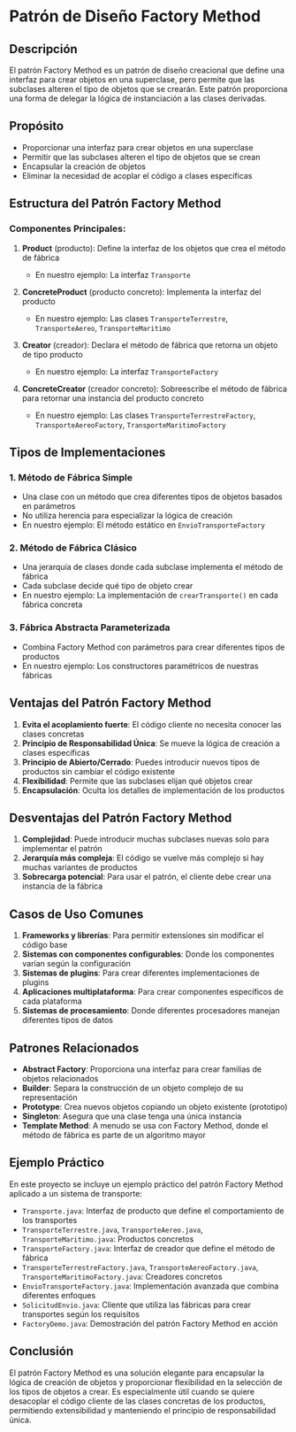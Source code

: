 # Patrón de Diseño Factory Method

## Descripción
El patrón Factory Method es un patrón de diseño creacional que define una interfaz para crear objetos en una superclase, pero permite que las subclases alteren el tipo de objetos que se crearán. Este patrón proporciona una forma de delegar la lógica de instanciación a las clases derivadas.

## Propósito
- Proporcionar una interfaz para crear objetos en una superclase
- Permitir que las subclases alteren el tipo de objetos que se crean
- Encapsular la creación de objetos
- Eliminar la necesidad de acoplar el código a clases específicas

## Estructura del Patrón Factory Method

### Componentes Principales:
1. **Product** (producto): Define la interfaz de los objetos que crea el método de fábrica
   - En nuestro ejemplo: La interfaz `Transporte`

2. **ConcreteProduct** (producto concreto): Implementa la interfaz del producto
   - En nuestro ejemplo: Las clases `TransporteTerrestre`, `TransporteAereo`, `TransporteMaritimo`

3. **Creator** (creador): Declara el método de fábrica que retorna un objeto de tipo producto
   - En nuestro ejemplo: La interfaz `TransporteFactory`

4. **ConcreteCreator** (creador concreto): Sobreescribe el método de fábrica para retornar una instancia del producto concreto
   - En nuestro ejemplo: Las clases `TransporteTerrestreFactory`, `TransporteAereoFactory`, `TransporteMaritimoFactory`

## Tipos de Implementaciones

### 1. Método de Fábrica Simple
- Una clase con un método que crea diferentes tipos de objetos basados en parámetros
- No utiliza herencia para especializar la lógica de creación
- En nuestro ejemplo: El método estático en `EnvioTransporteFactory`

### 2. Método de Fábrica Clásico
- Una jerarquía de clases donde cada subclase implementa el método de fábrica
- Cada subclase decide qué tipo de objeto crear
- En nuestro ejemplo: La implementación de `crearTransporte()` en cada fábrica concreta

### 3. Fábrica Abstracta Parameterizada
- Combina Factory Method con parámetros para crear diferentes tipos de productos
- En nuestro ejemplo: Los constructores paramétricos de nuestras fábricas

## Ventajas del Patrón Factory Method
1. **Evita el acoplamiento fuerte**: El código cliente no necesita conocer las clases concretas
2. **Principio de Responsabilidad Única**: Se mueve la lógica de creación a clases específicas
3. **Principio de Abierto/Cerrado**: Puedes introducir nuevos tipos de productos sin cambiar el código existente
4. **Flexibilidad**: Permite que las subclases elijan qué objetos crear
5. **Encapsulación**: Oculta los detalles de implementación de los productos

## Desventajas del Patrón Factory Method
1. **Complejidad**: Puede introducir muchas subclases nuevas solo para implementar el patrón
2. **Jerarquía más compleja**: El código se vuelve más complejo si hay muchas variantes de productos
3. **Sobrecarga potencial**: Para usar el patrón, el cliente debe crear una instancia de la fábrica

## Casos de Uso Comunes
1. **Frameworks y librerías**: Para permitir extensiones sin modificar el código base
2. **Sistemas con componentes configurables**: Donde los componentes varían según la configuración
3. **Sistemas de plugins**: Para crear diferentes implementaciones de plugins
4. **Aplicaciones multiplataforma**: Para crear componentes específicos de cada plataforma
5. **Sistemas de procesamiento**: Donde diferentes procesadores manejan diferentes tipos de datos

## Patrones Relacionados
- **Abstract Factory**: Proporciona una interfaz para crear familias de objetos relacionados
- **Builder**: Separa la construcción de un objeto complejo de su representación
- **Prototype**: Crea nuevos objetos copiando un objeto existente (prototipo)
- **Singleton**: Asegura que una clase tenga una única instancia
- **Template Method**: A menudo se usa con Factory Method, donde el método de fábrica es parte de un algoritmo mayor

## Ejemplo Práctico
En este proyecto se incluye un ejemplo práctico del patrón Factory Method aplicado a un sistema de transporte:

- `Transporte.java`: Interfaz de producto que define el comportamiento de los transportes
- `TransporteTerrestre.java`, `TransporteAereo.java`, `TransporteMaritimo.java`: Productos concretos
- `TransporteFactory.java`: Interfaz de creador que define el método de fábrica
- `TransporteTerrestreFactory.java`, `TransporteAereoFactory.java`, `TransporteMaritimoFactory.java`: Creadores concretos
- `EnvioTransporteFactory.java`: Implementación avanzada que combina diferentes enfoques
- `SolicitudEnvio.java`: Cliente que utiliza las fábricas para crear transportes según los requisitos
- `FactoryDemo.java`: Demostración del patrón Factory Method en acción

## Conclusión
El patrón Factory Method es una solución elegante para encapsular la lógica de creación de objetos y proporcionar flexibilidad en la selección de los tipos de objetos a crear. Es especialmente útil cuando se quiere desacoplar el código cliente de las clases concretas de los productos, permitiendo extensibilidad y manteniendo el principio de responsabilidad única.